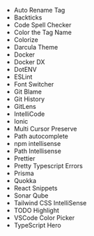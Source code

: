 - Auto Rename Tag
- Backticks
- Code Spell Checker
- Color the Tag Name
- Colorize
- Darcula Theme
- Docker
- Docker DX
- DotENV
- ESLint
- Font Switcher
- Git Blame
- Git History
- GitLens
- IntelliCode
- Ionic
- Multi Cursor Preserve
- Path autocomplete
- npm intellisense
- Path Intellisense
- Prettier
- Pretty Typescript Errors
- Prisma
- Quokka
- React Snippets
- Sonar Qube
- Tailwind CSS IntelliSense
- TODO Highlight
- VSCode Color Picker
- TypeScript Hero
